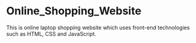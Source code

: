 # Online_Shopping_Website
This is online laptop shopping website which uses front-end technologies such as HTML, CSS and JavaScript. 
